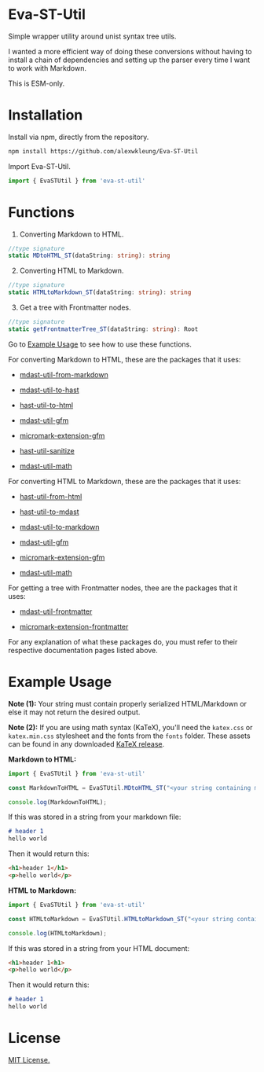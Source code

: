 # Eva-ST-Util

Simple wrapper utility around unist syntax tree utils.

I wanted a more efficient way of doing these conversions without having to install a chain of dependencies and setting up the parser every time I want to work with Markdown.

This is ESM-only.

# Installation

Install via npm, directly from the repository.

```bash
npm install https://github.com/alexwkleung/Eva-ST-Util
```

Import Eva-ST-Util.

```typescript
import { EvaSTUtil } from 'eva-st-util'
```

# Functions

1. Converting Markdown to HTML.

```typescript
//type signature
static MDtoHTML_ST(dataString: string): string
```

2. Converting HTML to Markdown.

```typescript
//type signature
static HTMLtoMarkdown_ST(dataString: string): string
```

3. Get a tree with Frontmatter nodes.

```typescript
//type signature
static getFrontmatterTree_ST(dataString: string): Root
```

Go to [Example Usage](#example-usage) to see how to use these functions.

For converting Markdown to HTML, these are the packages that it uses:

- [mdast-util-from-markdown](https://github.com/syntax-tree/mdast-util-from-markdown)

- [mdast-util-to-hast](https://github.com/syntax-tree/mdast-util-to-hast)

- [hast-util-to-html](https://github.com/syntax-tree/hast-util-to-html)

- [mdast-util-gfm](https://github.com/syntax-tree/mdast-util-gfm)

- [micromark-extension-gfm](https://github.com/micromark/micromark-extension-gfm)

- [hast-util-sanitize](https://github.com/syntax-tree/hast-util-sanitize)

- [mdast-util-math](https://github.com/syntax-tree/mdast-util-math)

For converting HTML to Markdown, these are the packages that it uses:

- [hast-util-from-html](https://github.com/syntax-tree/hast-util-from-html)

- [hast-util-to-mdast](https://github.com/syntax-tree/hast-util-to-mdast)

- [mdast-util-to-markdown](https://github.com/syntax-tree/mdast-util-to-markdown)

- [mdast-util-gfm](https://github.com/syntax-tree/mdast-util-gfm)

- [micromark-extension-gfm](https://github.com/micromark/micromark-extension-gfm)

- [mdast-util-math](https://github.com/syntax-tree/mdast-util-math)

For getting a tree with Frontmatter nodes, thee are the packages that it uses:

- [mdast-util-frontmatter](https://github.com/syntax-tree/mdast-util-frontmatter)

- [micromark-extension-frontmatter](https://github.com/micromark/micromark-extension-frontmatter)

For any explanation of what these packages do, you must refer to their respective documentation pages listed above.

# Example Usage 

**Note (1):** Your string must contain properly serialized HTML/Markdown or else it may not return the desired output.

**Note (2):** If you are using math syntax (KaTeX), you'll need the `katex.css` or `katex.min.css` stylesheet and the fonts from the `fonts` folder. These assets can be found in any downloaded [KaTeX release](https://github.com/KaTeX/KaTeX/releases).

**Markdown to HTML:**

```typescript
import { EvaSTUtil } from 'eva-st-util'

const MarkdownToHTML = EvaSTUtil.MDtoHTML_ST("<your string containing markdown>");

console.log(MarkdownToHTML);
```

If this was stored in a string from your markdown file:

```markdown
# header 1
hello world
```

Then it would return this:

```html
<h1>header 1</h1>
<p>hello world</p>
```

**HTML to Markdown:**

```typescript
import { EvaSTUtil } from 'eva-st-util'

const HTMLtoMarkdown = EvaSTUtil.HTMLtoMarkdown_ST("<your string containing html nodes>");

console.log(HTMLtoMarkdown);
```

If this was stored in a string from your HTML document:

```html
<h1>header 1<h1>
<p>hello world</p>
```

Then it would return this:

```markdown
# header 1
hello world
```

# License 

[MIT License.](https://github.com/alexwkleung/Eva-ST-Util/blob/main/LICENSE)